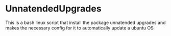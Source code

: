 # UnnatendedUpgrades
This is a bash linux script that install the package unnatended upgrades and makes the necessary config for it to automatically update a ubuntu OS
